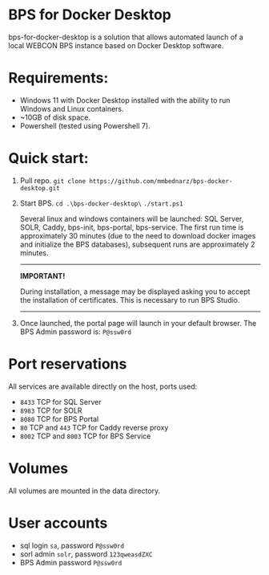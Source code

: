 # BPS for Docker Desktop

bps-for-docker-desktop is a solution that allows automated launch of a local WEBCON BPS instance based on Docker Desktop software.

# Requirements:
- Windows 11 with Docker Desktop installed with the ability to run Windows and Linux containers.
- ~10GB of disk space.
- Powershell (tested using Powershell 7).

# Quick start:
1. Pull repo.
`git clone https://github.com/mmbednarz/bps-docker-desktop.git`

2. Start BPS.
`cd .\bps-docker-desktop\`
`./start.ps1`

    Several linux and windows containers will be launched: SQL Server, SOLR, Caddy, bps-init, bps-portal, bps-service.
    The first run time is approximately 30 minutes (due to the need to download docker images and initialize the BPS databases), subsequent runs are approximately 2 minutes.

    ---
    **IMPORTANT!** 

    During installation, a message may be displayed asking you to accept the installation of certificates. This is necessary to run BPS Studio.
   
    ---

4. Once launched, the portal page will launch in your default browser.
The BPS Admin password is: `P@ssw0rd`

# Port reservations
All services are available directly on the host, ports used:
- `8433` TCP for SQL Server
- `8983` TCP for SOLR
- `8080` TCP for BPS Portal
- `80` TCP and `443` TCP for Caddy reverse proxy
- `8002` TCP and `8003` TCP for BPS Service

# Volumes
All volumes are mounted in the data directory.

# User accounts
- sql login `sa`, password `P@ssw0rd`
- sorl admin `solr`, password `123qweasdZXC`
- BPS Admin password `P@ssw0rd`
